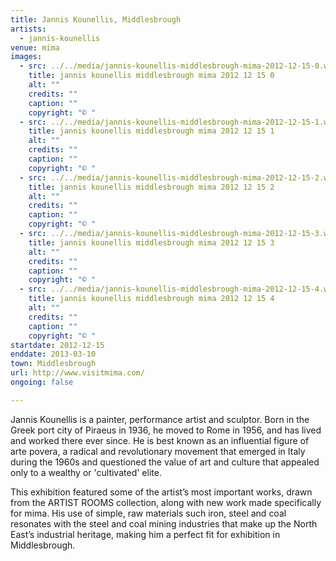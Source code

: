```yaml
---
title: Jannis Kounellis, Middlesbrough
artists:
  - jannis-kounellis
venue: mima
images:
  - src: ../../media/jannis-kounellis-middlesbrough-mima-2012-12-15-0.webp
    title: jannis kounellis middlesbrough mima 2012 12 15 0
    alt: ""
    credits: ""
    caption: ""
    copyright: "© "
  - src: ../../media/jannis-kounellis-middlesbrough-mima-2012-12-15-1.webp
    title: jannis kounellis middlesbrough mima 2012 12 15 1
    alt: ""
    credits: ""
    caption: ""
    copyright: "© "
  - src: ../../media/jannis-kounellis-middlesbrough-mima-2012-12-15-2.webp
    title: jannis kounellis middlesbrough mima 2012 12 15 2
    alt: ""
    credits: ""
    caption: ""
    copyright: "© "
  - src: ../../media/jannis-kounellis-middlesbrough-mima-2012-12-15-3.webp
    title: jannis kounellis middlesbrough mima 2012 12 15 3
    alt: ""
    credits: ""
    caption: ""
    copyright: "© "
  - src: ../../media/jannis-kounellis-middlesbrough-mima-2012-12-15-4.webp
    title: jannis kounellis middlesbrough mima 2012 12 15 4
    alt: ""
    credits: ""
    caption: ""
    copyright: "© "
startdate: 2012-12-15
enddate: 2013-03-10
town: Middlesbrough
url: http://www.visitmima.com/
ongoing: false

---
```


Jannis Kounellis is a painter, performance artist and sculptor. Born in the Greek port city of Piraeus in 1936, he moved to Rome in 1956, and has lived and worked there ever since. He is best known as an influential figure of arte povera, a radical and revolutionary movement that emerged in Italy during the 1960s and questioned the value of art and culture that appealed only to a wealthy or 'cultivated' elite.

This exhibition featured some of the artist’s most important works, drawn from the ARTIST ROOMS collection, along with new work made specifically for mima. His use of simple, raw materials such iron, steel and coal resonates with the steel and coal mining industries that make up the North East’s industrial heritage, making him a perfect fit for exhibition in Middlesbrough.